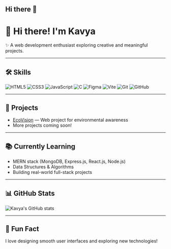 ## Hi there 👋
# 👋 Hi there! I'm Kavya

✨ A web development enthusiast exploring creative and meaningful projects.

---

## 🛠 Skills

![HTML5](https://img.shields.io/badge/HTML5-E34F26?style=for-the-badge&logo=html5&logoColor=white)
![CSS3](https://img.shields.io/badge/CSS3-1572B6?style=for-the-badge&logo=css3&logoColor=white)
![JavaScript](https://img.shields.io/badge/JavaScript-F7DF1E?style=for-the-badge&logo=javascript&logoColor=black)
![C](https://img.shields.io/badge/C-00599C?style=for-the-badge&logo=c&logoColor=white)
![Figma](https://img.shields.io/badge/Figma-F24E1E?style=for-the-badge&logo=figma&logoColor=white)
![Vite](https://img.shields.io/badge/Vite-646CFF?style=for-the-badge&logo=vite&logoColor=white)
![Git](https://img.shields.io/badge/Git-F05032?style=for-the-badge&logo=git&logoColor=white)
![GitHub](https://img.shields.io/badge/GitHub-181717?style=for-the-badge&logo=github&logoColor=white)

---

## 🚀 Projects
- [EcoVision](https://github.com/kavvz20/EcoVision) — Web project for environmental awareness
- More projects coming soon!

---

## 📚 Currently Learning
- MERN stack (MongoDB, Express.js, React.js, Node.js)
- Data Structures & Algorithms
- Building real-world full-stack projects

---

## 📊 GitHub Stats
![Kavya's GitHub stats](https://github-readme-stats.vercel.app/api?username=kavvz20&show_icons=true&theme=radical)

---

## 🌱 Fun Fact
I love designing smooth user interfaces and exploring new technologies!

<!--
**kavvz20/kavvz20** is a ✨ _special_ ✨ repository because its `README.md` (this file) appears on your GitHub profile.

Here are some ideas to get you started:

- 🔭 I’m currently working on ...
- 🌱 I’m currently learning ...
- 👯 I’m looking to collaborate on ...
- 🤔 I’m looking for help with ...
- 💬 Ask me about ...
- 📫 How to reach me: ...
- 😄 Pronouns: ...
- ⚡ Fun fact: ...
-->
